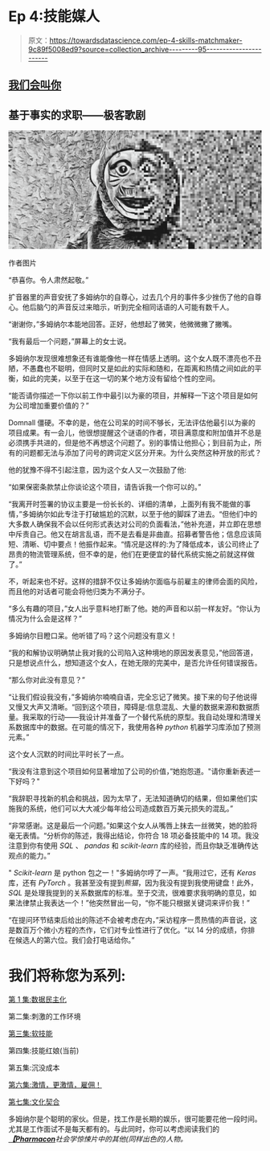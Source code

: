 # Ep 4:技能媒人

> 原文：<https://towardsdatascience.com/ep-4-skills-matchmaker-9c89f5008ed9?source=collection_archive---------95----------------------->

## [我们会叫你](https://towardsdatascience.com/tagged/we-will-call-you)

## 基于事实的求职——极客歌剧

![](img/5facd3a2cfa3259432ced6717ef1f9fe.png)

作者图片

“恭喜你。令人肃然起敬。”

扩音器里的声音安抚了多姆纳尔的自尊心，过去几个月的事件多少挫伤了他的自尊心。他后脑勺的声音反过来暗示，听到完全相同话语的人可能有数千人。

“谢谢你，”多姆纳尔本能地回答。正好，他想起了微笑，他微微撇了撇嘴。

“我有最后一个问题，”屏幕上的女士说。

多姆纳尔发现很难想象还有谁能像他一样在情感上透明。这个女人既不漂亮也不丑陋，不愚蠢也不聪明，但同时又是如此的实际和随和，在距离和热情之间如此的平衡，如此的完美，以至于在这一切的某个地方没有留给个性的空间。

“能否请你描述一下你以前工作中最引以为豪的项目，并解释一下这个项目是如何为公司增加重要价值的？”

Domnall 僵硬。不幸的是，他在公司呆的时间不够长，无法评估他最引以为豪的项目成果。有一会儿，他很想提醒这个谜语的作者，项目满意度和附加值并不总是必须携手共进的，但是他不再想这个问题了。别的事情让他担心；到目前为止，所有的问题都无法与添加了问号的跨词定义区分开来。为什么突然这种开放的形式？

他的犹豫不得不引起注意，因为这个女人又一次鼓励了他:

“如果保密条款禁止你谈论这个项目，请告诉我一个你可以的。”

“我离开时签署的协议主要是一份长长的、详细的清单，上面列有我不能做的事情，”多姆纳尔如此专注于打破尴尬的沉默，以至于他的脚踩了进去。“但他们中的大多数人确保我不会以任何形式表达对公司的负面看法，”他补充道，并立即在思想中斥责自己。他又在胡言乱语，而不是去看是非曲直。招募者警告他；信息应该简短、清晰、切中要点！他振作起来。“情况是这样的:为了降低成本，该公司终止了昂贵的物流管理系统，但不幸的是，他们在更便宜的替代系统实施之前就这样做了。”

不，听起来也不好。这样的措辞不仅让多姆纳尔面临与前雇主的律师会面的风险，而且他的对话者可能会将他归类为不满分子。

“多么有趣的项目，”女人出乎意料地打断了他。她的声音和以前一样友好。“你认为情况为什么会是这样？”

多姆纳尔目瞪口呆。他听错了吗？这个问题没有意义！

“我的和解协议明确禁止我对我的公司陷入这种境地的原因发表意见，”他回答道，只是想说点什么，想知道这个女人，在她无限的完美中，是否允许任何错误报告。

“那么你对此没有意见？”

“让我们假设我没有，”多姆纳尔喃喃自语，完全忘记了微笑。接下来的句子他说得又慢又大声又清晰。“回到这个项目，障碍是:信息混乱、大量的数据来源和数据质量。我采取的行动——我设计并准备了一个替代系统的原型。我自动处理和清理关系数据库中的数据。在可能的情况下，我使用各种 *python* 机器学习库添加了预测元素。”

这个女人沉默的时间比平时长了一点。

“我没有注意到这个项目如何显著增加了公司的价值，”她抱怨道。"请你重新表述一下好吗？"

“我辞职寻找新的机会和挑战，因为太早了，无法知道确切的结果，但如果他们实施我的系统，他们可以大大减少每年给公司造成数百万美元损失的混乱。”

“非常感谢。这是最后一个问题。”如果这个女人从嘴唇上抹去一丝微笑，她的脸将毫无表情。“分析你的陈述，我得出结论，你符合 18 项必备技能中的 14 项。我没注意到你有使用 *SQL* 、 *pandas* 和 *scikit-learn* 库的经验，而且你缺乏准确传达观点的能力。”

" *Scikit-learn* 是 python 包之一！"多姆纳尔哼了一声。“我用过它，还有 *Keras* 库，还有 *PyTorch* 。我甚至没有提到*熊猫*，因为我没有提到我使用键盘！此外， *SQL* 是处理我提到的关系数据库的标准。至于交流，很难要求我明确的意见，如果法律禁止我表达一个！”他突然冒出一句，“你不能只根据关键词来评价我！”

“在提问环节结束后给出的陈述不会被考虑在内，”采访程序一贯热情的声音说，这是数百万个微小方程的杰作，它们对专业性进行了优化。“以 14 分的成绩，你排在候选人的第六位。我们会打电话给你。”

# 我们将称您为系列:

[第 1 集:数据民主化](/we-will-call-you-463bbeca77d7)

第二集:刺激的工作环境

[第三集:软技能](/ep-3-soft-skills-925045811b43)

第四集:技能红娘(当前)

第五集:沉没成本

[第六集:激情，更激情，雇佣！](/wewillcallyou-ep6-passionate-630b9fa68f0d)

[第七集:文化契合](/wewillcallyou-ep-7-culturalfit-682aa09e3c05)

多姆纳尔是个聪明的家伙。但是，找工作是长期的娱乐，很可能要花他一段时间。尤其是工作面试不是每天都有的。与此同时，你可以考虑阅读我们的[***【Pharmacon***](https://www.amazon.co.uk/Conference-Pharmacon-Book-1-ebook/dp/B088B68X8Z/)*社会学惊悚片中的其他(同样出色的)人物。*